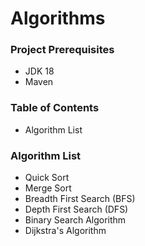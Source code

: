 # Algorithms

### Project Prerequisites

- JDK 18
- Maven

### Table of Contents

- Algorithm List

### Algorithm List

- Quick Sort
- Merge Sort
- Breadth First Search (BFS)
- Depth First Search (DFS)
- Binary Search Algorithm
- Dijkstra's Algorithm